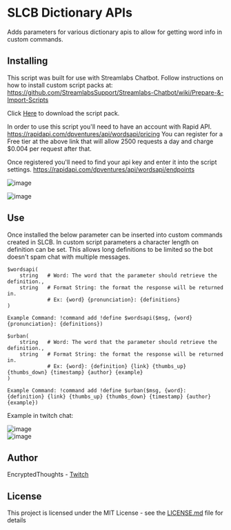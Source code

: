 # SLCB Dictionary APIs

Adds parameters for various dictionary apis to allow for getting word info in custom commands. 

## Installing

This script was built for use with Streamlabs Chatbot.
Follow instructions on how to install custom script packs at:
https://github.com/StreamlabsSupport/Streamlabs-Chatbot/wiki/Prepare-&-Import-Scripts

Click [Here](https://github.com/Encrypted-Thoughts/SLCB-DictionaryAPI/blob/master/DictionaryAPI.zip?raw=true) to download the script pack.

In order to use this script you'll need to have an account with Rapid API.
https://rapidapi.com/dpventures/api/wordsapi/pricing
You can register for a Free tier at the above link that will allow 2500 requests a day and charge $0.004 per request after that.

Once registered you'll need to find your api key and enter it into the script settings.
https://rapidapi.com/dpventures/api/wordsapi/endpoints

![image](https://user-images.githubusercontent.com/50642352/85881019-8f996080-b7a2-11ea-8d4a-f95d019bde34.png)

![image](https://user-images.githubusercontent.com/50642352/85881103-b8b9f100-b7a2-11ea-86a6-ba317c46196e.png)

## Use

Once installed the below parameter can be inserted into custom commands created in SLCB.
In custom script parameters a character length on definition can be set.
This allows long definitions to be limited so the bot doesn't spam chat with multiple messages.

```
$wordsapi(
    string   # Word: The word that the parameter should retrieve the definition.,
    string   # Format String: the format the response will be returned in. 
             # Ex: {word} {pronunciation}: {definitions}
)

Example Command: !command add !define $wordsapi($msg, {word} {pronunciation}: {definitions})
```
```
$urban(
    string   # Word: The word that the parameter should retrieve the definition.,
    string   # Format String: the format the response will be returned in. 
             # Ex: {word}: {definition} {link} {thumbs_up} {thumbs_down} {timestamp} {author} {example}
)

Example Command: !command add !define $urban($msg, {word}: {definition} {link} {thumbs_up} {thumbs_down} {timestamp} {author} {example})
```

Example in twitch chat:

![image](https://user-images.githubusercontent.com/50642352/85910515-f2abe700-b7e4-11ea-9e64-313ec7a90e18.png)
<br/>
![image](https://user-images.githubusercontent.com/50642352/85913344-a7500380-b7f9-11ea-8629-6874b6e0f031.png)

## Author

EncryptedThoughts - [Twitch](https://www.twitch.tv/encryptedthoughts)

## License

This project is licensed under the MIT License - see the [LICENSE.md](LICENSE.md) file for details

